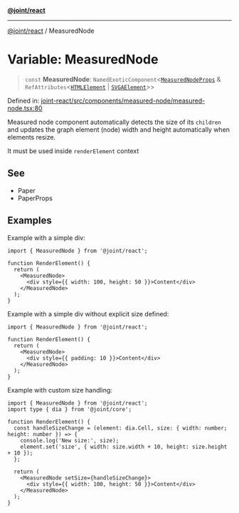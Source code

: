 [**@joint/react**](../README.md)

***

[@joint/react](../README.md) / MeasuredNode

# Variable: MeasuredNode

> `const` **MeasuredNode**: `NamedExoticComponent`\<[`MeasuredNodeProps`](../interfaces/MeasuredNodeProps.md) & `RefAttributes`\<[`HTMLElement`](https://developer.mozilla.org/docs/Web/API/HTMLElement) \| [`SVGAElement`](https://developer.mozilla.org/docs/Web/API/SVGAElement)\>\>

Defined in: [joint-react/src/components/measured-node/measured-node.tsx:80](https://github.com/samuelgja/joint/blob/main/packages/joint-react/src/components/measured-node/measured-node.tsx#L80)

Measured node component automatically detects the size of its `children` and updates the graph element (node) width and height automatically when elements resize.

It must be used inside `renderElement` context

## See

 - Paper
 - PaperProps

## Examples

Example with a simple div:
```tsx
import { MeasuredNode } from '@joint/react';

function RenderElement() {
  return (
    <MeasuredNode>
      <div style={{ width: 100, height: 50 }}>Content</div>
    </MeasuredNode>
  );
}
```

Example with a simple div without explicit size defined:
```tsx
import { MeasuredNode } from '@joint/react';

function RenderElement() {
  return (
    <MeasuredNode>
      <div style={{ padding: 10 }}>Content</div>
    </MeasuredNode>
  );
}
```

Example with custom size handling:
```tsx
import { MeasuredNode } from '@joint/react';
import type { dia } from '@joint/core';

function RenderElement() {
  const handleSizeChange = (element: dia.Cell, size: { width: number; height: number }) => {
    console.log('New size:', size);
    element.set('size', { width: size.width + 10, height: size.height + 10 });
  };

  return (
    <MeasuredNode setSize={handleSizeChange}>
      <div style={{ width: 100, height: 50 }}>Content</div>
    </MeasuredNode>
  );
}
```
